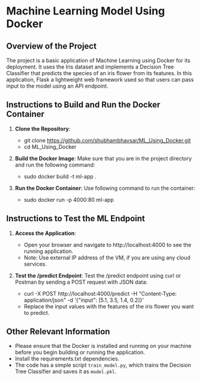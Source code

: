 # Machine Learning Model Using Docker

## Overview of the Project
The project is a basic application of Machine Learning using Docker for its deployment. It uses the Iris dataset and implements a Decision Tree Classifier that predicts the species of an iris flower from its features. In this application, Flask a lightweight web framework used so that users can pass input to the model using an API endpoint.

## Instructions to Build and Run the Docker Container

1. **Clone the Repository**:
    
   - git clone https://github.com/shubhambhavsar/ML_Using_Docker.git
   - cd ML_Using_Docker
    

2. **Build the Docker Image**:
   Make sure that you are in the project directory and run the following command:
    
   - sudo docker build -t ml-app .
    

3. **Run the Docker Container**:
   Use following command to run the container:

   - sudo docker run -p 4000:80 ml-app
    

## Instructions to Test the ML Endpoint

1. **Access the Application**: 
   - Open your browser and navigate to http://localhost:4000 to see the running application.
   - Note: Use external IP address of the VM, if you are using any cloud services.

2. **Test the /predict Endpoint**: 
   Test the /predict endpoint using curl or Postman by sending a POST request with JSON data:
    
    - curl -X POST http://localhost:4000/predict -H "Content-Type: application/json" -d '{"input": [5.1, 3.5, 1.4, 0.2]}'
    - Replace the input values with the features of the iris flower you want to predict.

## Other Relevant Information

- Please ensure that the Docker is installed and running on your machine before you begin building or running the application.
- Install the requirements.txt dependencies.
- The code has a simple script `train_model.py`, which trains the Decision Tree Classifier and saves it as `model.pkl`.
